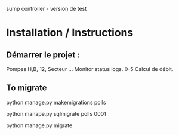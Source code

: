 sump controller - version de test

# Installation / Instructions

## Démarrer le projet : 


Pompes H,B, 12, Secteur ... Monitor status logs. 0-5
Calcul de débit.

## To migrate

python manage.py makemigrations polls

python manape.py sqlmigrate polls 0001

python manage.py migrate